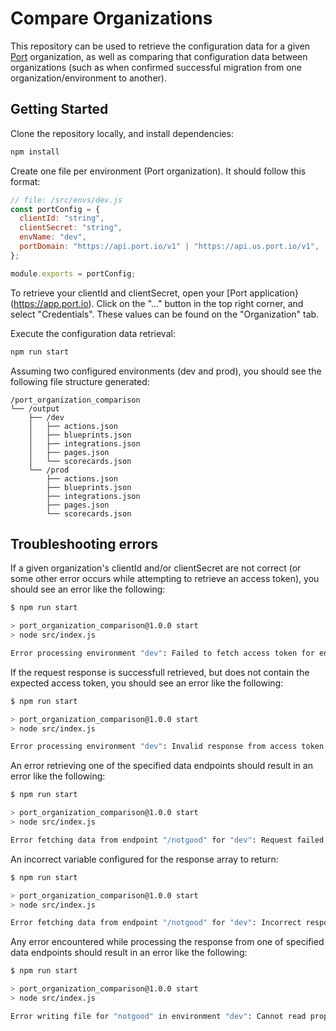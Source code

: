 # Compare Organizations

This repository can be used to retrieve the configuration data for a given [Port](getport.io) organization, as well as comparing that configuration data between organizations (such as when confirmed successful migration from one organization/environment to another).

## Getting Started

Clone the repository locally, and install dependencies:

```bash
npm install
```

Create one file per environment (Port organization). It should follow this format:

```js
// file: /src/envs/dev.js
const portConfig = {
  clientId: "string",
  clientSecret: "string",
  envName: "dev",
  portDomain: "https://api.port.io/v1" | "https://api.us.port.io/v1",
};

module.exports = portConfig;
```

To retrieve your clientId and clientSecret, open your [Port application}(https://app.port.io). Click on the "..." button in the top right corner, and select "Credentials". These values can be found on the "Organization" tab.

Execute the configuration data retrieval:

```bash
npm run start
```

Assuming two configured environments (dev and prod), you should see the following file structure generated:

```
/port_organization_comparison
└── /output
    ├── /dev
    │   ├── actions.json
    │   ├── blueprints.json
    │   ├── integrations.json
    │   ├── pages.json
    │   └── scorecards.json
    └── /prod
        ├── actions.json
        ├── blueprints.json
        ├── integrations.json
        ├── pages.json
        └── scorecards.json
```

## Troubleshooting errors

If a given organization's clientId and/or clientSecret are not correct (or some other error occurs while attempting to retrieve an access token), you should see an error like the following:

```bash
$ npm run start

> port_organization_comparison@1.0.0 start
> node src/index.js

Error processing environment "dev": Failed to fetch access token for environment "dev":
```

If the request response is successfull retrieved, but does not contain the expected access token, you should see an error like the following:

```bash
$ npm run start

> port_organization_comparison@1.0.0 start
> node src/index.js

Error processing environment "dev": Invalid response from access token API
```

An error retrieving one of the specified data endpoints should result in an error like the following:

```bash
$ npm run start

> port_organization_comparison@1.0.0 start
> node src/index.js

Error fetching data from endpoint "/notgood" for "dev": Request failed with status code 404 (will not write integrations.json)
```

An incorrect variable configured for the response array to return:

```bash
$ npm run start

> port_organization_comparison@1.0.0 start
> node src/index.js

Error fetching data from endpoint "/notgood" for "dev": Incorrect response array variable name specified (will not write integration.json)
```

Any error encountered while processing the response from one of specified data endpoints should result in an error like the following:

```bash
$ npm run start

> port_organization_comparison@1.0.0 start
> node src/index.js

Error writing file for "notgood" in environment "dev": Cannot read properties of undefined (reading 'sort')
```
